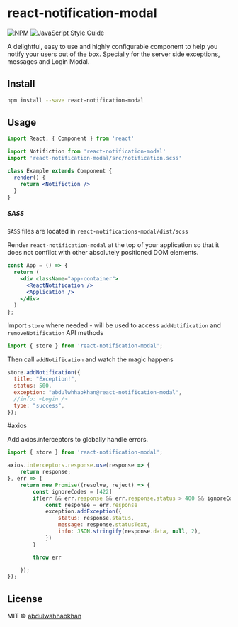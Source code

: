 # react-notification-modal


[![NPM](https://img.shields.io/npm/v/react-notification-modal.svg)](https://www.npmjs.com/package/react-notification-modal) [![JavaScript Style Guide](https://img.shields.io/badge/code_style-standard-brightgreen.svg)](https://standardjs.com)

A delightful, easy to use and highly configurable component to help you notify your users out of the box. Specially for the server side exceptions, messages and Login Modal.

## Install

```bash
npm install --save react-notification-modal
```

## Usage

```jsx
import React, { Component } from 'react'

import Notifiction from 'react-notification-modal'
import 'react-notification-modal/src/notification.scss'

class Example extends Component {
  render() {
    return <Notifiction />
  }
}
```

##### SASS
<code>SASS</code> files are located in `react-notifications-modal/dist/scss`

Render <code>react-notification-modal</code> at the top of your application so that it does not conflict with other absolutely positioned DOM elements.
```jsx
const App = () => {
  return (
    <div className="app-container">
      <ReactNotification />
      <Application />
    </div>
  )
};
```

Import <code>store</code> where needed - will be used to access `addNotification` and `removeNotification` API methods
```js
import { store } from 'react-notification-modal';
```

Then call `addNotification` and watch the magic happens

```jsx
store.addNotification({
  title: "Exception!",
  status: 500,
  exception: "abdulwhhabkhan@react-notification-modal",
  //info: <Login />
  type: "success",
});
```

#axios

Add axios.interceptors to globally handle errors.

```jsx
import { store } from 'react-notification-modal';

axios.interceptors.response.use(response => {
    return response;
}, err => {
    return new Promise((resolve, reject) => {
        const ignoreCodes = [422]
        if(err && err.response && err.response.status > 400 && ignoreCodes.indexOf(err.response.status) === -1){
            const response = err.response
            exception.addException({
                status: response.status,
                message: response.statusText,
                info: JSON.stringify(response.data, null, 2),
            })
        }

        throw err

    });
});

```


## License

MIT © [abdulwahhabkhan](https://github.com/abdulwahhabkhan)
